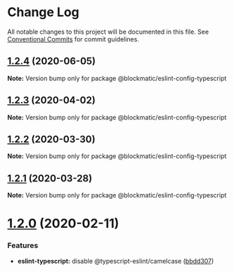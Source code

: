 # Change Log

All notable changes to this project will be documented in this file.
See [Conventional Commits](https://conventionalcommits.org) for commit guidelines.

## [1.2.4](https://github.com/blockmatic/dev-configs/compare/@blockmatic/eslint-config-typescript@1.2.3...@blockmatic/eslint-config-typescript@1.2.4) (2020-06-05)

**Note:** Version bump only for package @blockmatic/eslint-config-typescript





## [1.2.3](https://github.com/blockmatic/dev-configs/compare/@blockmatic/eslint-config-typescript@1.2.2...@blockmatic/eslint-config-typescript@1.2.3) (2020-04-02)

**Note:** Version bump only for package @blockmatic/eslint-config-typescript





## [1.2.2](https://github.com/blockmatic/dev-configs/compare/@blockmatic/eslint-config-typescript@1.2.1...@blockmatic/eslint-config-typescript@1.2.2) (2020-03-30)

**Note:** Version bump only for package @blockmatic/eslint-config-typescript





## [1.2.1](https://github.com/blockmatic/dev-configs/compare/@blockmatic/eslint-config-typescript@1.2.0...@blockmatic/eslint-config-typescript@1.2.1) (2020-03-28)

**Note:** Version bump only for package @blockmatic/eslint-config-typescript





# [1.2.0](https://github.com/blockmatic/dev-configs/compare/@blockmatic/eslint-config-typescript@1.1.2...@blockmatic/eslint-config-typescript@1.2.0) (2020-02-11)


### Features

* **eslint-typescript:** disable @typescript-eslint/camelcase ([bbdd307](https://github.com/blockmatic/dev-configs/commit/bbdd3070ce9e6484bd7df7c9cbc365b545232560))
